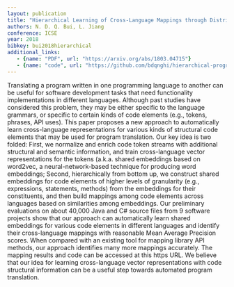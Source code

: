 ```yaml
---
layout: publication
title: "Hierarchical Learning of Cross-Language Mappings through Distributed Vector Representations for Code"
authors: N. D. Q. Bui, L. Jiang
conference: ICSE
year: 2018
bibkey: bui2018hierarchical
additional_links:
   - {name: "PDF", url: "https://arxiv.org/abs/1803.04715"}
   - {name: "code", url: "https://github.com/bdqnghi/hierarchical-programming-language-mapping"}
---
```

Translating a program written in one programming language to another can be useful for software development tasks that need functionality implementations in different languages. Although past studies have considered this problem, they may be either specific to the language grammars, or specific to certain kinds of code elements (e.g., tokens, phrases, API uses). This paper proposes a new approach to automatically learn cross-language representations for various kinds of structural code elements that may be used for program translation. Our key idea is two folded: First, we normalize and enrich code token streams with additional structural and semantic information, and train cross-language vector representations for the tokens (a.k.a. shared embeddings based on word2vec, a neural-network-based technique for producing word embeddings; Second, hierarchically from bottom up, we construct shared embeddings for code elements of higher levels of granularity (e.g., expressions, statements, methods) from the embeddings for their constituents, and then build mappings among code elements across languages based on similarities among embeddings. 
Our preliminary evaluations on about 40,000 Java and C# source files from 9 software projects show that our approach can automatically learn shared embeddings for various code elements in different languages and identify their cross-language mappings with reasonable Mean Average Precision scores. When compared with an existing tool for mapping library API methods, our approach identifies many more mappings accurately. The mapping results and code can be accessed at this https URL. We believe that our idea for learning cross-language vector representations with code structural information can be a useful step towards automated program translation.
